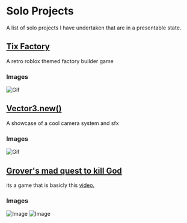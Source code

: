 # Solo Projects
A list of solo projects I have undertaken that are in a presentable state.

## [Tix Factory](https://www.roblox.com/games/16755019261/Tix-Factory)
A retro roblox themed factory builder game
### Images
![Gif](Assets/TixFactory.gif)

## [Vector3.new()](https://www.roblox.com/games/14240483449/Vector3-new)
A showcase of a cool camera system and sfx
### Images
![Gif](../Vector3.new()/Assets/example.gif)

## [Grover's mad quest to kill God](https://www.roblox.com/games/15695731581/Grovers-mad-quest-to-kill-God)
its a game that is basicly this [video.](https://www.youtube.com/watch?v=IAJvbEPZheE)
### Images
![Image](https://tr.rbxcdn.com/180DAY-c34070ea815df06f834f8809b435b731/768/432/Image/Png/noFilter)
![Image](https://tr.rbxcdn.com/180DAY-9cc6cf7c5855ef8183159ce18def2c71/768/432/Image/Png/noFilter)
